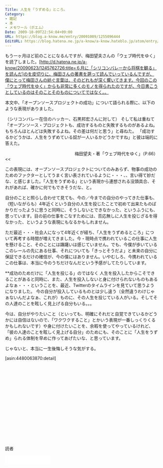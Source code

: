 ```yaml
---
Title: 人生を「うずめる」ところ。
Category:
- 雑記
- 本
- メモワール（ポエム）
Date: 2009-10-09T22:54:04+09:00
URL: https://blog.a-know.me/entry/20091009/1255096444
EditURL: https://blog.hatena.ne.jp/a-know/a-know.hateblo.jp/atom/entry/12921228815727979941
---
```


もう一ヶ月ほど前のことになるんですが、梅田望夫さんの「ウェブ時代をゆく」を読了しました。[http://d.hatena.ne.jp/a-know/20090623/1245762726:title=６月に「シリコンバレーから将棋を観る」を読んだ]のを皮切りに、梅田さんの著書を遡って読んでいっているんですが、僕にとって梅田さんの紡ぐ言葉は、そのどれもが深く響いてきます。今回のこの「ウェブ時代をゆく」からも非常に多くのモノを得られたのですが、今日書こうとしているのはそのことそのものについてではなく。。

本文中、「オープンソースプロジェクトの成功」について語られる際に、以下のような表現がありました。

>>
（シリコンバレー在住のハッカー、石黒邦宏さんに対して）
そして私は重ねて「オープンソース・プロジェクトも、成功するものと失敗するものがあるよね。もちろんほとんどは失敗するよね。その差は何だと思う」と尋ねた。
「成功するかどうかは、人生をうずめている奴が一人いるかどうかですね」と彼は端的に答えた。
<div align=right>梅田望夫・著「ウェブ時代をゆく」（P.66）</div>
<<

この表現には、オープンソースプロジェクトについてのみあらず、物事の成功のためのファクターとしてうまく言い表されているように・・・、、言い得て妙だな、と感じました。「人生をうずめる」という表現から連想される没頭具合、それがあれば、確かに何でもできそうだな、と。

自分のことと照らし合わせて見ても、今の／今までの自分のやってきた仕事も、（短いながらも）4年近くという自分の人生を投じたことで初めて出来たものばかりだったように思うと同時に、そうしないとできなかった、というふうにも、思っています。目の前の仕事をこなすためには、否応無しに人生を投じざるを得なかった、というような表現にもなるかもしれません。

ただ最近・・・社会人になって4年近くが経ち、「人生をうずめるところ」について再考する時間が増えてきました。今・現時点で携われているこの仕事に人生を懸けること、そのことには躊躇いは感じていません。でも、今僕が歩いているこのレールの先にある仕事、それについても「きっとそうだよ」と未来の自分に保証できるだけの確信が、今の僕にはありません。いやむしろ、今携われているこの仕事は、本当に今のうちだけなんだという予感がしてたりしています。


**成功のためだけに「人生を投じる」のではなく
人生を投入したからこそできることがあると同時に、また、人生を投入しないと身に付けられないものもあるよなぁ・・・ということを、最近、Twitterのタイムラインを見ていて思うようになりました。
今の自分が投入しているものとは少し違う（全然違うわけじゃぁないんだよなぁ、これが）ものに、その人生を投じている人がいる。そしてその人達のことを眩しく見上げる自分もいる。。。

今は、自分がやりたいこと（といっても、明確にそれだと自覚できているかどうかには自信はないので、「ワクワクすること」とかいう表現が一番しっくりくるかもしれないです）や身に付けたいことを、余暇を使ってやっているけれど、「彼の人達のことを眩しく見上げる自分」のためにも、そのことに「人生をうずめ」られる体制を早めに作ってあげたいな、と思っています。


じゃないと、本当に一生後悔しそうな気がする。


[asin:4480063870:detail]



<script async src="//pagead2.googlesyndication.com/pagead/js/adsbygoogle.js"></script>
<!-- article-bottom2 -->
<ins class="adsbygoogle"
     style="display:inline-block;width:300px;height:250px"
     data-ad-client="ca-pub-3463034538369189"
     data-ad-slot="5274552934"></ins>
<script>
(adsbygoogle = window.adsbygoogle || []).push({});
</script>
読者

<iframe src="//blog.hatena.ne.jp/a-know/a-know.hateblo.jp/subscribe/iframe" allowtransparency="true" frameborder="0" scrolling="no" width="150" height="28"></iframe>
